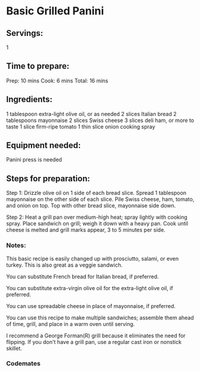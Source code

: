# Basic Grilled Panini

## Servings: 
1

## Time to prepare: 
Prep:
10 mins
Cook:
6 mins
Total:
16 mins

## Ingredients:
1 tablespoon extra-light olive oil, or as needed
2 slices Italian bread
2 tablespoons mayonnaise
2 slices Swiss cheese 
3 slices deli ham, or more to taste
1 slice firm-ripe tomato 
1 thin slice onion
cooking spray

## Equipment needed:
Panini press is needed

## Steps for preparation:
Step 1: Drizzle olive oil on 1 side of each bread slice. Spread 1 tablespoon mayonnaise on the other side of each slice. Pile Swiss cheese, ham, tomato, and onion on top. Top with other bread slice, mayonnaise side down.

Step 2: Heat a grill pan over medium-high heat; spray lightly with cooking spray. Place sandwich on grill; weigh it down with a heavy pan. Cook until cheese is melted and grill marks appear, 3 to 5 minutes per side.


### Notes:
This basic recipe is easily changed up with prosciutto, salami, or even turkey. This is also great as a veggie sandwich.

You can substitute French bread for Italian bread, if preferred.

You can substitute extra-virgin olive oil for the extra-light olive oil, if preferred.

You can use spreadable cheese in place of mayonnaise, if preferred.

You can use this recipe to make multiple sandwiches; assemble them ahead of time, grill, and place in a warm oven until serving.

I recommend a George Forman(R) grill because it eliminates the need for flipping. If you don't have a grill pan, use a regular cast iron or nonstick skillet.


### Codemates #
